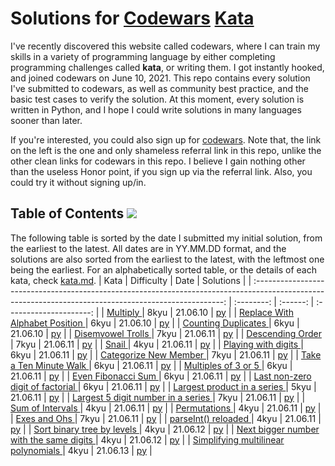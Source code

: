 # Solutions for [Codewars](https://www.codewars.com/) [Kata](https://www.codewars.com/kata)

I've recently discovered this website called codewars, where I can train my skills in a variety of programming language by either completing programming challenges called **kata**, or writing them. I got instantly hooked, and joined codewars on June 10, 2021. This repo contains every solution I've submitted to codewars, as well as community best practice, and the basic test cases to verify the solution. At this moment, every solution is written in Python, and I hope I could write solutions in many languages sooner than later.

If you're interested, you could also sign up for [codewars](www.codewars.com/r/yjdRuA). Note that, the link on the left is the one and only shameless referral link in this repo, unlike the other clean links for codewars in this repo. I believe I gain nothing other than the useless Honor point, if you sign up via the referral link. Also, you could try it without signing up/in.

## Table of Contents <img src="https://www.codewars.com/users/lcsm29/badges/small">
The following table is sorted by the date I submitted my initial solution, from the earliest to the latest. All dates are in YY.MM.DD format, and the solutions are also sorted from the earliest to the latest, with the leftmost one being the earliest. For an alphabetically sorted table, or the details of each kata, check [kata.md](https://github.com/lcsm29/codewars/blob/main/kata.md).
|                                                                          Kata                                                                          | Difficulty |   Date   |        Solutions        |
| :----------------------------------------------------------------------------------------------------------------------------------------------------: | :--------: | :------: | :---------------------: |
| [Multiply                                                                                    ](https://www.codewars.com/kata/50654ddff44f800200000004) |    8kyu    | 21.06.10 | [py](https://github.com/lcsm29/codewars/blob/main/8kyu/multiply.py)                        |
| [Replace With Alphabet Position                                                              ](https://www.codewars.com/kata/546f922b54af40e1e90001da) |    6kyu    | 21.06.10 | [py](https://github.com/lcsm29/codewars/blob/main/6kyu/replace_with_alphabet_position.py)                        |
| [Counting Duplicates                                                                         ](https://www.codewars.com/kata/54bf1c2cd5b56cc47f0007a1) |    6kyu    | 21.06.10 | [py](https://github.com/lcsm29/codewars/blob/main/6kyu/counting_duplicates.py)                        |
| [Disemvowel Trolls                                                                           ](https://www.codewars.com/kata/52fba66badcd10859f00097e) |    7kyu    | 21.06.11 | [py](https://github.com/lcsm29/codewars/blob/main/7kyu/disemvowel_trolls.py)                        |
| [Descending Order                                                                            ](https://www.codewars.com/kata/5467e4d82edf8bbf40000155) |    7kyu    | 21.06.11 | [py](https://github.com/lcsm29/codewars/blob/main/7kyu/descending_order.py)                        |
| [Snail                                                                                       ](https://www.codewars.com/kata/521c2db8ddc89b9b7a0000c1) |    4kyu    | 21.06.11 | [py](https://github.com/lcsm29/codewars/blob/main/4kyu/snail.py)                        |
| [Playing with digits                                                                         ](https://www.codewars.com/kata/5552101f47fc5178b1000050) |    6kyu    | 21.06.11 | [py](https://github.com/lcsm29/codewars/blob/main/6kyu/playing_with_digits.py)                        |
| [Categorize New Member                                                                       ](https://www.codewars.com/kata/5502c9e7b3216ec63c0001aa) |    7kyu    | 21.06.11 | [py](https://github.com/lcsm29/codewars/blob/main/7kyu/categorize_new_member.py)                        |
| [Take a Ten Minute Walk                                                                      ](https://www.codewars.com/kata/54da539698b8a2ad76000228) |    6kyu    | 21.06.11 | [py](https://github.com/lcsm29/codewars/blob/main/6kyu/take_a_ten_minute_walk.py)                        |
| [Multiples of 3 or 5                                                                         ](https://www.codewars.com/kata/514b92a657cdc65150000006) |    6kyu    | 21.06.11 | [py](https://github.com/lcsm29/codewars/blob/main/6kyu/multiples_of_3_or_5.py)                        |
| [Even Fibonacci Sum                                                                          ](https://www.codewars.com/kata/55688b4e725f41d1e9000065) |    6kyu    | 21.06.11 | [py](https://github.com/lcsm29/codewars/blob/main/6kyu/even_fibonacci_sum.py)                        |
| [Last non-zero digit of factorial                                                            ](https://www.codewars.com/kata/5f79b90c5acfd3003364a337) |    6kyu    | 21.06.11 | [py](https://github.com/lcsm29/codewars/blob/main/6kyu/last_non-zero_digit_of_factorial.py)                        |
| [Largest product in a series                                                                 ](https://www.codewars.com/kata/529872bdd0f550a06b00026e) |    5kyu    | 21.06.11 | [py](https://github.com/lcsm29/codewars/blob/main/5kyu/largest_product_in_a_series.py)                        |
| [Largest 5 digit number in a series                                                          ](https://www.codewars.com/kata/51675d17e0c1bed195000001) |    7kyu    | 21.06.11 | [py](https://github.com/lcsm29/codewars/blob/main/7kyu/largeset_5_digit_number_in_a_series.py)                        |
| [Sum of Intervals                                                                            ](https://www.codewars.com/kata/52b7ed099cdc285c300001cd) |    4kyu    | 21.06.11 | [py](https://github.com/lcsm29/codewars/blob/main/4kyu/sum_of_intervals.py)                        |
| [Permutations                                                                                ](https://www.codewars.com/kata/5254ca2719453dcc0b00027d) |    4kyu    | 21.06.11 | [py](https://github.com/lcsm29/codewars/blob/main/4kyu/permutations.py)                        |
| [Exes and Ohs                                                                                ](https://www.codewars.com/kata/55908aad6620c066bc00002a) |    7kyu    | 21.06.11 | [py](https://github.com/lcsm29/codewars/blob/main/7kyu/exes_and_ohs.py)                        |
| [parseInt() reloaded                                                                         ](https://www.codewars.com/kata/525c7c5ab6aecef16e0001a5) |    4kyu    | 21.06.11 | [py](https://github.com/lcsm29/codewars/blob/main/4kyu/parseInt()_reloaded.py)                        |
| [Sort binary tree by levels                                                                  ](https://www.codewars.com/kata/52bef5e3588c56132c0003bc) |    4kyu    | 21.06.12 | [py](https://github.com/lcsm29/codewars/blob/main/4kyu/sort_binary_tree_by_levels.py)                        |
| [Next bigger number with the same digits                                                     ](https://www.codewars.com/kata/55983863da40caa2c900004e) |    4kyu    | 21.06.12 | [py](https://github.com/lcsm29/codewars/blob/main/4kyu/next_bigger_number_with_the_same_digits.py)                        |
| [Simplifying multilinear polynomials                                                         ](https://www.codewars.com/kata/55f89832ac9a66518f000118) |    4kyu    | 21.06.13 | [py](https://github.com/lcsm29/codewars/blob/main/4kyu/simplifying_multilinear_polynomials.py)                        |
